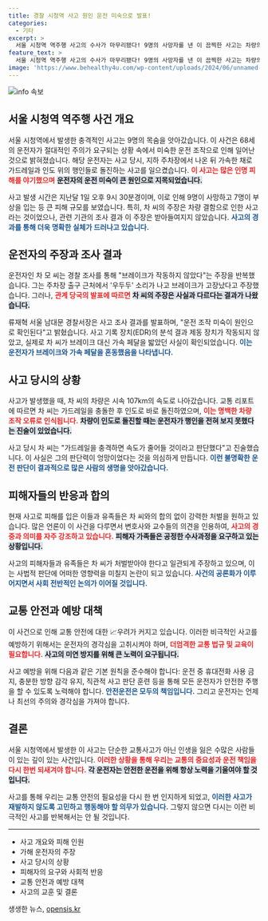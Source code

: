 ```yaml
---
title: 경찰 시청역 사고 원인 운전 미숙으로 발표!
categories:
  - 기타
excerpt: >
  서울 시청역 역주행 사고의 수사가 마무리됐다! 9명의 사망자를 낸 이 끔찍한 사고는 차량의 결함이 아닌 운전자의 미숙으로 드러났다. 가해 차량 운전자는 차량 결함을 주장했지만, 경찰의 조사 결과는 정반대. 진실이 밝혀진 이 사건의 뒤편을 클릭하고 확인하세요!
feature_text: >
  서울 시청역 역주행 사고의 수사가 마무리됐다! 9명의 사망자를 낸 이 끔찍한 사고는 차량의 결함이 아닌 운전자의 미숙으로 드러났다. 가해 차량 운전자는 차량 결함을 주장했지만, 경찰의 조사 결과는 정반대. 진실이 밝혀진 이 사건의 뒤편을 클릭하고 확인하세요!
image: 'https://www.behealthy4u.com/wp-content/uploads/2024/06/unnamed-file.png'
---
```


<p><img src="https://www.behealthy4u.com/wp-content/uploads/2024/06/unnamed-file.png" alt="info 속보" /></p>

<h2 data-ke-size="size26">서울 시청역 역주행 사건 개요</h2>

<p data-ke-size="size16">서울 시청역에서 발생한 충격적인 사고는 9명의 목숨을 앗아갔습니다. 이 사건은 68세의 운전자가 절대적인 주의가 요구되는 상황 속에서 미숙한 운전 조작으로 인해 일어난 것으로 밝혀졌습니다. 해당 운전자는 사고 당시, 지하 주차장에서 나온 뒤 가속한 채로 가드레일과 인도 위의 행인들로 돌진하는 사고를 일으켰습니다. <b><span style="color: #ee2323;">이 사고는 많은 인명 피해를 야기했으며</span></b> <b><span style="background-color: #21538527;">운전자의 운전 미숙이 큰 원인으로 지목되었습니다.</span></b></p>

<p data-ke-size="size16">사고 발생 시간은 지난달 1일 오후 9시 30분경이며, 이로 인해 9명이 사망하고 7명이 부상을 입는 등 큰 피해 규모를 보였습니다. 특히, 차 씨의 주장은 차량 결함으로 인한 사고라는 것이었으나, 관련 기관의 조사 결과 이 주장은 받아들여지지 않았습니다. <b><span style="color: #1a5490;">사고의 경과를 통해 더욱 명확한 실체가 드러나고 있습니다.</span></b></p>

<h2 data-ke-size="size26">운전자의 주장과 조사 결과</h2>

<p data-ke-size="size16">운전자인 차 모 씨는 경찰 조사를 통해 "브레이크가 작동하지 않았다"는 주장을 반복했습니다. 그는 주차장 출구 근처에서 '우두두' 소리가 나고 브레이크가 고장났다고 주장했습니다. 그러나, <b><span style="color: #ee2323;">관계 당국의 발표에 따르면</span></b> <b><span style="background-color: #21538527;">차 씨의 주장은 사실과 다르다는 결과가 나왔습니다.</span></b></p>

<p data-ke-size="size16">류재혁 서울 남대문 경찰서장은 사고 조사 결과를 발표하며, "운전 조작 미숙이 원인으로 확인된다"고 밝혔습니다. 사고 기록 장치(EDR)의 분석 결과 제동 장치가 작동되지 않았고, 실제로 차 씨가 브레이크 대신 가속 페달을 밟았던 사실이 확인되었습니다. <b><span style="color: #1a5490;">이는 운전자가 브레이크와 가속 페달을 혼동했음을 나타냅니다.</span></b></p>

<h2 data-ke-size="size26">사고 당시의 상황</h2>

<p data-ke-size="size16">사고가 발생했을 때, 차 씨의 차량은 시속 107km의 속도로 나아갔습니다. 교통 리포트에 따르면 차 씨는 가드레일을 충돌한 후 인도로 바로 돌진하였으며, <b><span style="color: #ee2323;">이는 명백한 차량 조작 오류로 인식됩니다.</span></b> <b><span style="background-color: #21538527;">차량이 인도로 돌진할 때는 운전자가 행인을 전혀 보지 못했다는 진술이 있었습니다.</span></b></p>

<p data-ke-size="size16">사고 당시 차 씨는 "가드레일을 충격하면 속도가 줄어들 것이라고 판단했다"고 진술했습니다. 이 사실은 그의 판단력이 엉망이었다는 것을 의심하게 만듭니다. <b><span style="color: #1a5490;">이런 불명확한 운전 판단이 결과적으로 많은 사람의 생명을 앗아갔습니다.</span></b></p>

<h2 data-ke-size="size26">피해자들의 반응과 합의</h2>

<p data-ke-size="size16">현재 사고로 피해를 입은 이들과 유족들은 차 씨와의 합의 없이 강력한 처벌을 원하고 있습니다. 많은 언론이 이 사건을 다루면서 변호사와 교수들의 의견을 인용하여, <b><span style="color: #ee2323;">사고의 경중과 의미를 자주 강조하고 있습니다.</span></b> <b><span style="background-color: #21538527;">피해자 가족들은 공정한 수사과정을 요구하고 있는 상황입니다.</span></b></p>

<p data-ke-size="size16">사고의 피해자들과 유족들은 차 씨가 처벌받아야 한다고 일관되게 주장하고 있으며, 이는 사법적 판단에 어떠한 영향력을 미칠지 논란이 되고 있습니다. <b><span style="color: #1a5490;">사건의 공론화가 이루어지면서 사회 전반적인 논의가 이어질 것입니다.</span></b></p>

<h2 data-ke-size="size26">교통 안전과 예방 대책</h2>

<p data-ke-size="size16">이 사건으로 인해 교통 안전에 대한 📈우려가 커지고 있습니다. 이러한 비극적인 사고를 예방하기 위해서는 운전자의 경각심을 고취시켜야 하며, <b><span style="color: #ee2323;">더엄격한 교통 법규 및 교육이 필요합니다.</span></b> <b><span style="background-color: #21538527;">사고의 미연 방지를 위해 큰 노력이 요구됩니다.</span></b></p>

<p data-ke-size="size16">사고 예방을 위해 다음과 같은 기본 원칙을 준수해야 합니다: 운전 중 휴대전화 사용 금지, 충분한 방향 감각 유지, 직관적 사고 판단 훈련 등을 통해 모든 운전자가 안전한 주행을 할 수 있도록 노력해야 합니다. <b><span style="color: #1a5490;">안전운전은 모두의 책임입니다.</span></b> 그리고 운전자는 언제나 최선의 주의와 경각심을 가져야 합니다.</p>

<h2 data-ke-size="size26">결론</h2>

<p data-ke-size="size16">서울 시청역에서 발생한 이 사고는 단순한 교통사고가 아닌 인생을 잃은 수많은 사람들이 있는 깊이 있는 사건입니다. <b><span style="color: #ee2323;">이러한 상황을 통해 우리는 교통의 중요성과 운전 책임을 다시 한번 되새겨야 합니다.</span></b> <b><span style="background-color: #21538527;">각 운전자는 안전한 운전을 위해 항상 노력을 기울여야 할 것입니다.</span></b></p>

<p data-ke-size="size16">사고를 통해 우리는 교통 안전의 필요성을 다시 한 번 인지하게 되었고, <b><span style="color: #1a5490;">이러한 사고가 재발하지 않도록 고민하고 행동해야 할 의무가 있습니다.</span></b> 그렇지 않으면 다시는 이런 비극적인 사고를 반복해서는 안 될 것입니다.</p>

<hr style="height: 1px; border: 0; border-top: 1px solid #eee;" />

<ul>
    <li>사고 개요와 피해 인원</li>
    <li>가해 운전자의 주장</li>
    <li>사고 당시의 상황</li>
    <li>피해자의 요구와 사회적 반응</li>
    <li>교통 안전과 예방 대책</li>
    <li>사고의 교훈 및 결론</li>
</ul>
생생한 뉴스, <a href="https://opensis.kr" rel="dofollow">opensis.kr</a>


